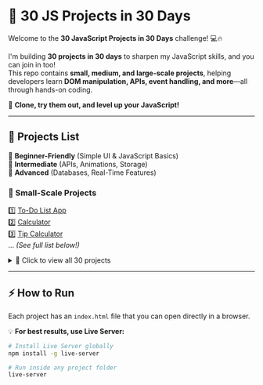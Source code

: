 # 🚀 30 JS Projects in 30 Days  

Welcome to the **30 JavaScript Projects in 30 Days** challenge! 💻🔥  

I'm building **30 projects in 30 days** to sharpen my JavaScript skills, and you can join in too!  
This repo contains **small, medium, and large-scale projects**, helping developers learn **DOM manipulation, APIs, event handling, and more**—all through hands-on coding.  

📌 **Clone, try them out, and level up your JavaScript!**  

---

## 🚀 Projects List  

🔹 **Beginner-Friendly** (Simple UI & JavaScript Basics)  
🔹 **Intermediate** (APIs, Animations, Storage)  
🔹 **Advanced** (Databases, Real-Time Features)  

### 📌 Small-Scale Projects  
1️⃣ [To-Do List App](./01-to-do-list-app)  
2️⃣ [Calculator](./02-calculator)  
3️⃣ [Tip Calculator](./03-tip-calculator)  
... *(See full list below!)*  

<details>
  <summary>📜 Click to view all 30 projects</summary>

4️⃣ [Rock, Paper, Scissors Game](./04-rock-paper-scissors-game)  
5️⃣ [Tic-Tac-Toe Game](./05-tic-tac-toe-game)  
6️⃣ [Countdown Timer](./06-countdown-timer)  
7️⃣ [Password Generator](./07-password-generator)  
8️⃣ [Unit Converter](./08-unit-converter)  
9️⃣ [Weather App](./09-weather-app)  
10️⃣ [Currency Converter](./10-currency-converter)  
11️⃣ [Quiz App](./11-quiz-app)  
12️⃣ [Expense Tracker](./12-expense-tracker)  
13️⃣ [Pomodoro Timer](./13-pomodoro-timer)  
14️⃣ [Markdown Previewer](./14-markdown-previewer)  
15️⃣ [Form Validation](./15-form-validation)  
16️⃣ [GitHub User Search](./16-github-user-search)  
17️⃣ [Memory Game](./17-memory-game)  
18️⃣ [Image Gallery](./18-image-gallery)  
19️⃣ [Infinite Scroll](./19-infinite-scroll)  
20️⃣ [Movie Database](./20-movie-database)  
21️⃣ [E-commerce Product Page](./21-e-commerce-product-page)  
22️⃣ [Blog](./22-blog)  
23️⃣ [Chat Application](./23-chat-application)  
24️⃣ [Landing Page](./24-landing-page)  
25️⃣ [Portfolio Website](./25-portfolio-website)  
26️⃣ [Music Player](./26-music-player)  
27️⃣ [Drawing App](./27-drawing-app)  
28️⃣ [Task Manager](./28-task-manager)  
29️⃣ [Flashcard App](./29-flashcard-app)  
30️⃣ [Recipe App](./30-recipe-app)  

</details>  

---

## ⚡ How to Run  

Each project has an `index.html` file that you can open directly in a browser.  

💡 **For best results, use Live Server:**  
```bash
# Install Live Server globally
npm install -g live-server

# Run inside any project folder
live-server
